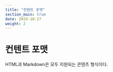 ```yaml
---
title: "컨텐트 포맷"
section_main: true
date: 2019-10-27
weight: 2
---
```


# 컨텐트 포맷

HTML과 Markdown은 모두 지원되는 콘텐츠 형식이다.